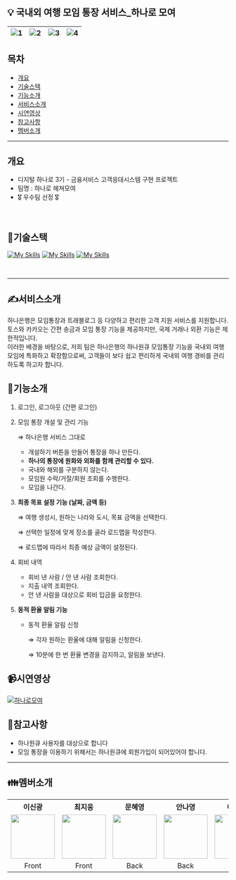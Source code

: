 ## 💡 국내외 여행 모임 통장 서비스\_하나로 모여

| ![1](https://github.com/Hanaro-trip-together-bank/.github/assets/74809873/e583f1cc-0e92-45ef-8c5a-f73121b8d96a) | ![2](https://github.com/Hanaro-trip-together-bank/.github/assets/74809873/acad40d7-641c-434d-83e7-7dcbd3e62aad) | ![3](https://github.com/Hanaro-trip-together-bank/.github/assets/74809873/bfba108d-66e2-4baa-9e37-f0b3c68792ac) | ![4](https://github.com/Hanaro-trip-together-bank/.github/assets/74809873/14a9f109-d665-483d-aa69-38ceb5bdab1c) |
|---|---|---|---|


## 목차
- [ 개요 ](#개요)
- [ 기술스택 ](#기술스택)
- [ 기능소개 ](#기능소개)
- [ 서비스소개 ](#서비스소개)
- [ 시연영상 ](#시연영상)
- [ 참고사항 ](#참고사항)
- [ 멤버소개 ](#멤버소개)

- - -
## 개요
- 디지털 하나로 3기 - 금융서비스 고객응대시스템 구현 프로젝트
- 팀명 : 하나로 헤쳐모여
- 🎖️ 우수팀 선정 🎖️

<br>

## 🚀기술스택
[![My Skills](https://skillicons.dev/icons?i=java,spring,mysql)](https://skillicons.dev) 
[![My Skills](https://skillicons.dev/icons?i=ts,react)](https://skillicons.dev) 
[![My Skills](https://skillicons.dev/icons?i=githubactions,docker,nginx)](https://skillicons.dev)

<br>

---

## ✍서비스소개

하나은행은 모임통장과 트래블로그 등 다양하고 편리한 고객 지원 서비스를 지원합니다. 토스와 카카오는 간편 송금과 모임 통장 기능을 제공하지만, 국제 거래나 외환 기능은 제한적입니다.
<br>
이러한 배경을 바탕으로, 저희 팀은 하나은행의 하나원큐 모임통장 기능을 국내외 여행 모임에 특화하고 확장함으로써, 고객들이 보다 쉽고 편리하게 국내외 여행 경비를 관리하도록 하고자 합니다.


## 💬기능소개

1. 로그인, 로그아웃 (간편 로그인)
2. 모임 통장 개설 및 관리 기능

   ⇒ 하나은행 서비스 그대로

   - 개설하기 버튼을 만들어 통장을 하나 만든다.
   - **하나의 통장에 원화와 외화를 함께 관리할 수 있다.**
   - 국내와 해외를 구분하지 않는다.
   - 모임원 수락/거절/회원 조회를 수행한다.
   - 모임을 나간다.

3. **최종 목표 설정 기능 (날짜, 금액 등)**
   
   ⇒ 여행 생성시, 원하는 나라와 도시, 목표 금액을 선택한다.

   ⇒ 선택한 일정에 맞게 장소를 골라 로드맵을 작성한다.

   ⇒ 로드맵에 따라서 최종 예상 금액이 설정된다.


5. 회비 내역
   - 회비 낸 사람 / 안 낸 사람 조회한다.
   - 지출 내역 조회한다.
   - 안 낸 사람을 대상으로 회비 입금을 요청한다.
  
6. **동적 환율 알림 기능**
   - 동적 환율 알림 신청

     ⇒ 각자 원하는 환율에 대해 알림을 신청한다.
     
     ⇒ 10분에 한 번 환율 변경을 감지하고, 알림을 보낸다.

## 📹시연영상
[![하나로모여](https://github.com/Hanaro-trip-together-bank/.github/assets/76941500/9af36c23-546c-4f80-8866-febd1d2460f8)](https://drive.google.com/file/d/1cbx2IBtRSxWMGS58LNWauI95G0IMedQP/view?resourcekey)        

## 🚨참고사항

- 하나원큐 사용자를 대상으로 합니다
- 모임 통장을 이용하기 위해서는 하나원큐에 회원가입이 되어있어야 합니다.

- - -

## 👪멤버소개
<table>
<tr align="center">
   <th>이신광</th>
   <th>최지웅</th>
   <th>문혜영</th>
   <th>안나영</th>
   <th>이채원</th>
   <th>임유빈</th>
</tr>
<tr align ="center">  
   <td><a href="https://github.com/ShinKwang2"><img src="https://avatars.githubusercontent.com/u/71647602?v=4" width="100"></a></td>
   <td><a href="https://github.com/wldnd9904"><img src="https://avatars.githubusercontent.com/u/74809873?v=4" width="100"></a></td>
   <td><a href="https://github.com/mummhy0811"><img src="https://avatars.githubusercontent.com/u/76941500?v=4" width="100"></a></td>
   <td><a href="https://github.com/ny2060"><img src="https://avatars.githubusercontent.com/u/48551119?v=4" width="100"></a></td>
   <td> <a href="https://github.com/lcw729"> <img src="https://avatars.githubusercontent.com/u/48678849?v=4" width="100"></a></td>
  <td> <a href="https://github.com/yubin-im"><img src="https://avatars.githubusercontent.com/u/140530127?v=4" width="100"> </a></td>
</tr>
<tr align ="center">
    <td>Front</td>
    <td>Front</td>
   <td>Back</td>
    <td>Back</td>
    <td>Back</td>
    <td>Back</td>
</tr>
</table>
</p>

